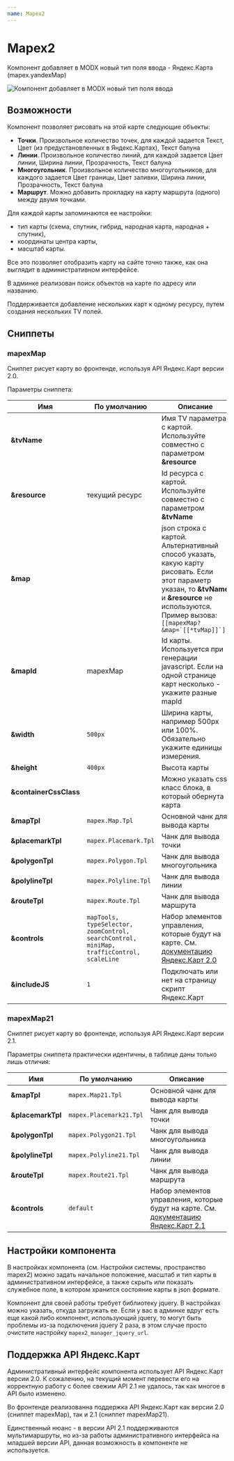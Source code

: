 ```yaml
---
name: Mapex2
---
```

# Mapex2

Компонент добавляет в MODX новый тип поля ввода - Яндекс.Карта (mapex.yandexMap)

![Компонент добавляет в MODX новый тип поля ввода](https://file.modx.pro/files/f/4/4/f44f2ad54baab0ccfc076ae74946bd58.png)

## Возможности

Компонент позволяет рисовать на этой карте следующие объекты:

- **Точки**. Произвольное количество точек, для каждой задается Текст, Цвет (из предустановленных в Яндекс.Картах), Текст балуна
- **Линии**. Произвольное количество линий, для каждой задается Цвет линии, Ширина линии, Прозрачность, Текст балуна
- **Многоугольник**. Произвольное количество многоугольников, для каждого задается Цвет границы, Цвет заливки, Ширина линии, Прозрачность, Текст балуна
- **Маршрут**. Можно добавить прокладку на карту маршрута (одного) между двумя точками.

Для каждой карты запоминаются ее настройки:

- тип карты (схема, спутник, гибрид, народная карта, народная + спутник),
- координаты центра карты,
- масштаб карты.

Все это позволяет отобразить карту на сайте точно также, как она выглядит в административном интерфейсе.

В админке реализован поиск объектов на карте по адресу или названию.

Поддерживается добавление нескольких карт к одному ресурсу, путем создания нескольких TV полей.

## Сниппеты

### mapexMap

Сниппет рисует карту во фронтенде, используя API Яндекс.Карт версии 2.0.

Параметры сниппета:

| Имя                    | По умолчанию                                                                             | Описание                                                                                                                                                                                                 |
| ---------------------- | ---------------------------------------------------------------------------------------- | -------------------------------------------------------------------------------------------------------------------------------------------------------------------------------------------------------- |
| **&tvName**            |                                                                                          | Имя TV параметра с картой. Используйте совместно с параметром **&resource**                                                                                                                              |
| **&resource**          | текущий ресурс                                                                           | Id ресурса с картой. Используйте совместно с параметром **&tvName**                                                                                                                                      |
| **&map**               |                                                                                          | json строка с картой. Альтернативный способ указать, какую карту рисовать. Если этот параметр указан, то **&tvName** и **&resource** не используются. Пример вызова: ``[[mapexMap? &map=`[[*tvMap]]`]]`` |
| **&mapId**             | mapexMap                                                                                 | Id карты. Используется при генерации javascript. Если на одной странице карт несколько - укажите разные mapId                                                                                            |
| **&width**             | `500px`                                                                                  | Ширина карты, например 500px или 100%. Обязательно укажите единицы измерения.                                                                                                                            |
| **&height**            | `400px`                                                                                  | Высота карты                                                                                                                                                                                             |
| **&containerCssClass** |                                                                                          | Можно указать css класс блока, в который обернута карта                                                                                                                                                  |
| **&mapTpl**            | `mapex.Map.Tpl`                                                                          | Основной чанк для вывода карты                                                                                                                                                                           |
| **&placemarkTpl**      | `mapex.Placemark.Tpl`                                                                    | Чанк для вывода точки                                                                                                                                                                                    |
| **&polygonTpl**        | `mapex.Polygon.Tpl`                                                                      | Чанк для вывода многоугольника                                                                                                                                                                           |
| **&polylineTpl**       | `mapex.Polyline.Tpl`                                                                     | Чанк для вывода линии                                                                                                                                                                                    |
| **&routeTpl**          | `mapex.Route.Tpl`                                                                        | Чанк для вывода маршрута                                                                                                                                                                                 |
| **&controls**          | `mapTools, typeSelector, zoomControl, searchControl, miniMap, trafficControl, scaleLine` | Набор элементов управления, которые будут на карте. См. [документацию Яндекс.Карт 2.0](https://tech.yandex.ru/maps/doc/jsapi/2.0/dg/concepts/controls-docpage/)                                          |
| **&includeJS**         | `1`                                                                                      | Подключать или нет на страницу скрипт Яндекс.Карт                                                                                                                                                        |

### mapexMap21

Сниппет рисует карту во фронтенде, используя API Яндекс.Карт версии 2.1.

Параметры сниппета практически идентичны, в таблице даны только лишь отличия:

| Имя               | По умолчанию            | Описание                                                                                                                                                        |
| ----------------- | ----------------------- | --------------------------------------------------------------------------------------------------------------------------------------------------------------- |
| **&mapTpl**       | `mapex.Map21.Tpl`       | Основной чанк для вывода карты                                                                                                                                  |
| **&placemarkTpl** | `mapex.Placemark21.Tpl` | Чанк для вывода точки                                                                                                                                           |
| **&polygonTpl**   | `mapex.Polygon21.Tpl`   | Чанк для вывода многоугольника                                                                                                                                  |
| **&polylineTpl**  | `mapex.Polyline21.Tpl`  | Чанк для вывода линии                                                                                                                                           |
| **&routeTpl**     | `mapex.Route21.Tpl`     | Чанк для вывода маршрута                                                                                                                                        |
| **&controls**     | `default`               | Набор элементов управления, которые будут на карте. См. [документацию Яндекс.Карт 2.1](https://tech.yandex.ru/maps/doc/jsapi/2.1/dg/concepts/controls-docpage/) |

## Настройки компонента

В настройках компонента (см. Настройки системы, пространство mapex2) можно задать начальное положение, масштаб и тип карты в административном интерфейсе, а также скрыть или показать служебное поле, в котором хранится состояние карты в json формате.

Компонент для своей работы требует библиотеку jquery. В настройках можно указать, откуда загружать ее. Если у вас в админке вдруг есть еще какой либо компонент, использующий jquery, то могут быть проблемы из-за подключения jquery 2 раза, в этом случае просто очистите настройку `mapex2_manager_jquery_url`.

## Поддержка API Яндекс.Карт

Административный интерфейс компонента использует API Яндекс.Карт версии 2.0. К сожалению, на текущий момент перевести его на корректную работу с более свежим API 2.1 не удалось, так как многое в API было изменено.

Во фронтенде реализованна поддержка API Яндекс.Карт как версии 2.0 (сниппет mapexMap), так и 2.1 (сниппет mapexMap21).

Единственный нюанс - в версии API 2.1 поддерживаются мультимаршруты, но из-за работы административного интерфейса на младшей версии API, данная возможность в компоненте не используется.
